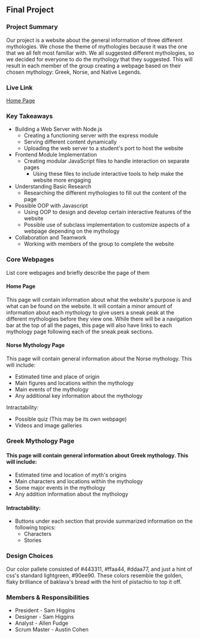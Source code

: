 ## Final Project

### Project Summary

Our project is a website about the general information of three different mythologies. We chose the theme of mythologies because it was the one that we all felt most familiar with. We all suggested different mythologies, so we decided for everyone to do the mythology that they suggested. This will result in each member of the group creating a webpage based on their chosen mythology: Greek, Norse, and Native Legends.

### Live Link

[Home Page](https://url.com)

### Key Takeaways

 - Building a Web Server with Node.js
    - Creating a functioning server with the express module
    - Serving different content dynamically
    - Uploading the web server to a student's port to host the website
 - Frontend Module Implementation
    - Creating modular JavaScript files to handle interaction on separate pages
        - Using these files to include interactive tools to help make the website more engaging
 - Understanding Basic Research
    - Researching the different mythologies to fill out the content of the page
 - Possible OOP with Javascript
    - Using OOP to design and develop certain interactive features of the website
    - Possible use of subclass implementation to customize aspects of a webpage depending on the mythology
 - Collaboration and Teamwork
    - Working with members of the group to complete the website

### Core Webpages

List core webpages and briefly describe the page of them

#### Home Page

This page will contain information about what the website's purpose is and what can be found on the website. It will contain a minor amount of information about each mythology to give users a sneak peak at the different mythologies before they view one. While there will be a navigation bar at the top of all the pages, this page will also have links to each mythology page following each of the sneak peak sections.

#### Norse Mythology Page

This page will contain general information about the Norse mythology. This will include:
 - Estimated time and place of origin
 - Main figures and locations within the mythology
 - Main events of the mythology
 - Any additional key information about the mythology

Intractability:
 - Possible quiz (This may be its own webpage)
 - Videos and image galleries

### Greek Mythology Page

#### This page will contain general information about Greek mythology. This will include:
 - Estimated time and location of myth's origins
 - Main characters and locations within the mythology
 - Some major events in the mythology
 - Any addition information about the mythology 

#### Intractability:
- Buttons under each section that provide summarized information on the following topics:
   - Characters
   - Stories

### Design Choices

Our color pallete consisted of #443311, #ffaa44, #ddaa77, and just a hint of css's standard lightgreen, #90ee90. These colors resemble the golden, flaky brilliance of baklava's bread with the hint of pistachio to top it off.

### Members & Responsibilities

- President - Sam Higgins
- Designer - Sam Higgins
- Analyst - Allen Fudge
- Scrum Master - Austin Cohen

